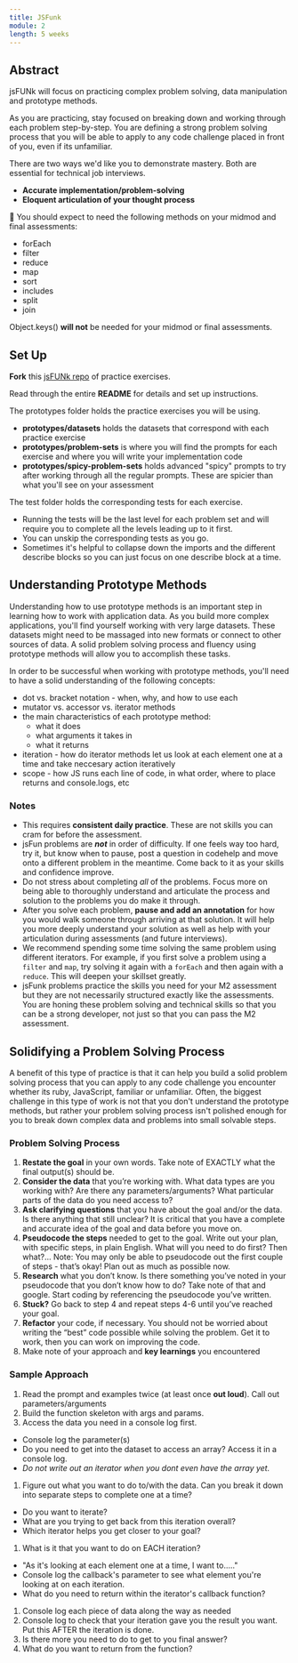 ```yaml
---
title: JSFunk
module: 2
length: 5 weeks
---
```


## Abstract

jsFUNk will focus on practicing complex problem solving, data manipulation and prototype methods.  

As you are practicing, stay focused on breaking down and working through each problem step-by-step. You are defining a strong problem solving process that you will be able to apply to any code challenge placed in front of you, even if its unfamiliar.

There are two ways we'd like you to demonstrate mastery. Both are essential for technical job interviews.

* **Accurate implementation/problem-solving**
* **Eloquent articulation of your thought process**

🚨 You should expect to need the following methods on your midmod and final assessments:
- forEach
- filter
- reduce
- map
- sort
- includes
- split 
- join

Object.keys() **will not** be needed for your midmod or final assessments.


## Set Up

**Fork** this [jsFUNk repo](https://github.com/turingschool-examples/jsFUNk) of practice exercises.  

Read through the entire **README** for details and set up instructions.  

The prototypes folder holds the practice exercises you will be using.
- **prototypes/datasets** holds the datasets that correspond with each practice exercise
- **prototypes/problem-sets** is where you will find the prompts for each exercise and where you will write your implementation code  
- **prototypes/spicy-problem-sets** holds advanced "spicy" prompts to try after working through all the regular prompts. These are spicier than what you'll see on your assessment

The test folder holds the corresponding tests for each exercise.  
- Running the tests will be the last level for each problem set and will require you to complete all the levels leading up to it first.
- You can unskip the corresponding tests as you go.  
- Sometimes it's helpful to collapse down the imports and the different describe blocks so you can just focus on one describe block at a time.

## Understanding Prototype Methods

Understanding how to use prototype methods is an important step in learning how to work with application data. As you build more complex applications, you'll find yourself working with very large datasets. These datasets might need to be massaged into new formats or connect to other sources of data. A solid problem solving process and fluency using prototype methods will allow you to accomplish these tasks.

In order to be successful when working with prototype methods, you'll need to have a solid understanding of the following concepts:

* dot vs. bracket notation - when, why, and how to use each
* mutator vs. accessor vs. iterator methods
* the main characteristics of each prototype method:
  * what it does
  * what arguments it takes in
  * what it returns
* iteration - how do iterator methods let us look at each element one at a time and take neccesary action iteratively
* scope - how JS runs each line of code, in what order, where to place returns and console.logs, etc

### Notes

- This requires **consistent daily practice**. These are not skills you can cram for before the assessment.
- jsFun problems are ***not*** in order of difficulty.  If one feels way too hard, try it, but know when to pause, post a question in codehelp and move onto a different problem in the meantime.  Come back to it as your skills and confidence improve.
- Do not stress about completing *all* of the problems. Focus more on being able to thoroughly understand and articulate the process and solution to the problems you do make it through.  
- After you solve each problem, **pause and add an annotation** for how you would walk someone through arriving at that solution. It will help you more deeply understand your solution as well as help with your articulation during assessments (and future interviews).
- We recommend spending some time solving the same problem using different iterators. For example, if you first solve a problem using a `filter` and `map`, try solving it again with a `forEach` and then again with a `reduce`. This will deepen your skillset greatly. 
- jsFunk problems practice the skills you need for your M2 assessment but they are not necessarily structured exactly like the assessments.  You are honing these problem solving and technical skills so that you can be a strong developer, not just so that you can pass the M2 assessment.


## Solidifying a Problem Solving Process

A benefit of this type of practice is that it can help you build a solid problem solving process that you can apply to any code challenge you encounter whether its ruby, JavaScript, familiar or unfamiliar.  Often, the biggest challenge in this type of work is not that you don't understand the prototype methods, but rather your problem solving process isn't polished enough for you to break down complex data and problems into small solvable steps.

<section class="dropdown">

### Problem Solving Process

1. **Restate the goal** in your own words. Take note of EXACTLY what the final output(s) should be.
1. **Consider the data** that you’re working with. What data types are you working with? Are there any parameters/arguments? What particular parts of the data do you need access to?
1. **Ask clarifying questions** that you have about the goal and/or the data. Is there anything that still unclear? It is critical that you have a complete and accurate idea of the goal and data before you move on.
1. **Pseudocode the steps** needed to get to the goal. Write out your plan, with specific steps, in plain English. What will you need to do first? Then what?… Note: You may only be able to pseudocode out the first couple of steps - that’s okay! Plan out as much as possible now.
1. **Research** what you don’t know. Is there something you’ve noted in your pseudocode that you don’t know how to do? Take note of that and google.
Start coding by referencing the pseudocode you’ve written.
1. **Stuck?** Go back to step 4 and repeat steps 4-6 until you’ve reached your goal.
1. **Refactor** your code, if necessary. You should not be worried about writing the “best” code possible while solving the problem. Get it to work, then you can work on improving the code.
1. Make note of your approach and **key learnings** you encountered
</section >

<section class="dropdown">

### Sample Approach

1. Read the prompt and examples twice (at least once **out loud**). Call out parameters/arguments
1. Build the function skeleton with args and params.
1. Access the data you need in a console log first. 
  - Console log the parameter(s)
  - Do you need to get into the dataset to access an array?  Access it in a console log.
  - *Do not write out an iterator when you dont even have the array yet.*
1. Figure out what you want to do to/with the data. Can you break it down into separate steps to complete one at a time?
  - Do you want to iterate? 
  - What are you trying to get back from this iteration overall?
  - Which iterator helps you get closer to your goal?
1. What is it that you want to do on EACH iteration? 
  - "As it's looking at each element one at a time, I want to....."
  - Console log the callback's parameter to see what element you're looking at on each iteration.
  - What do you need to return within the iterator's callback function?
1. Console log each piece of data along the way as needed
1. Console log to check that your iteration gave you the result you want. Put this AFTER the iteration is done.
1. Is there more you need to do to get to you final answer?
1. What do you want to return from the function?
</section >

<!-- ### Extra Practice -->

<!-- A group of former students created this wild and unruly [bank of practice exercises](https://docs.google.com/spreadsheets/d/1R8imTyYD64FPWJ_mD5QlZI0ybyU1QNkm1ntJqRT7r7k/edit#gid=2076278354) called iron-FE.  Some students find these prompts helpful but they are not managed by Turing instructors in any way.  -->

